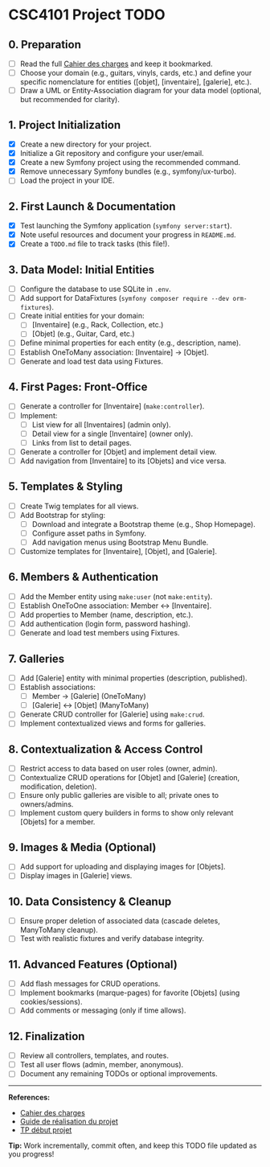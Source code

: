 # CSC4101 Project TODO

## 0. Preparation
- [ ] Read the full [Cahier des charges](https://www-inf.telecom-sudparis.eu/COURS/CSC4101/projet/cahier-charges-projet.html) and keep it bookmarked.
- [ ] Choose your domain (e.g., guitars, vinyls, cards, etc.) and define your specific nomenclature for entities ([objet], [inventaire], [galerie], etc.).
- [ ] Draw a UML or Entity-Association diagram for your data model (optional, but recommended for clarity).

## 1. Project Initialization
- [x] Create a new directory for your project.
- [x] Initialize a Git repository and configure your user/email.
- [x] Create a new Symfony project using the recommended command.
- [x] Remove unnecessary Symfony bundles (e.g., symfony/ux-turbo).
- [ ] Load the project in your IDE.

## 2. First Launch & Documentation
- [x] Test launching the Symfony application (`symfony server:start`).
- [x] Note useful resources and document your progress in `README.md`.
- [x] Create a `TODO.md` file to track tasks (this file!).

## 3. Data Model: Initial Entities
- [ ] Configure the database to use SQLite in `.env`.
- [ ] Add support for DataFixtures (`symfony composer require --dev orm-fixtures`).
- [ ] Create initial entities for your domain:
    - [ ] [Inventaire] (e.g., Rack, Collection, etc.)
    - [ ] [Objet] (e.g., Guitar, Card, etc.)
- [ ] Define minimal properties for each entity (e.g., description, name).
- [ ] Establish OneToMany association: [Inventaire] → [Objet].
- [ ] Generate and load test data using Fixtures.

## 4. First Pages: Front-Office
- [ ] Generate a controller for [Inventaire] (`make:controller`).
- [ ] Implement:
    - [ ] List view for all [Inventaires] (admin only).
    - [ ] Detail view for a single [Inventaire] (owner only).
    - [ ] Links from list to detail pages.
- [ ] Generate a controller for [Objet] and implement detail view.
- [ ] Add navigation from [Inventaire] to its [Objets] and vice versa.

## 5. Templates & Styling
- [ ] Create Twig templates for all views.
- [ ] Add Bootstrap for styling:
    - [ ] Download and integrate a Bootstrap theme (e.g., Shop Homepage).
    - [ ] Configure asset paths in Symfony.
    - [ ] Add navigation menus using Bootstrap Menu Bundle.
- [ ] Customize templates for [Inventaire], [Objet], and [Galerie].

## 6. Members & Authentication
- [ ] Add the Member entity using `make:user` (not `make:entity`).
- [ ] Establish OneToOne association: Member ↔ [Inventaire].
- [ ] Add properties to Member (name, description, etc.).
- [ ] Add authentication (login form, password hashing).
- [ ] Generate and load test members using Fixtures.

## 7. Galleries
- [ ] Add [Galerie] entity with minimal properties (description, published).
- [ ] Establish associations:
    - [ ] Member → [Galerie] (OneToMany)
    - [ ] [Galerie] ↔ [Objet] (ManyToMany)
- [ ] Generate CRUD controller for [Galerie] using `make:crud`.
- [ ] Implement contextualized views and forms for galleries.

## 8. Contextualization & Access Control
- [ ] Restrict access to data based on user roles (owner, admin).
- [ ] Contextualize CRUD operations for [Objet] and [Galerie] (creation, modification, deletion).
- [ ] Ensure only public galleries are visible to all; private ones to owners/admins.
- [ ] Implement custom query builders in forms to show only relevant [Objets] for a member.

## 9. Images & Media (Optional)
- [ ] Add support for uploading and displaying images for [Objets].
- [ ] Display images in [Galerie] views.

## 10. Data Consistency & Cleanup
- [ ] Ensure proper deletion of associated data (cascade deletes, ManyToMany cleanup).
- [ ] Test with realistic fixtures and verify database integrity.

## 11. Advanced Features (Optional)
- [ ] Add flash messages for CRUD operations.
- [ ] Implement bookmarks (marque-pages) for favorite [Objets] (using cookies/sessions).
- [ ] Add comments or messaging (only if time allows).

## 12. Finalization
- [ ] Review all controllers, templates, and routes.
- [ ] Test all user flows (admin, member, anonymous).
- [ ] Document any remaining TODOs or optional improvements.

---

**References:**
- [Cahier des charges](https://www-inf.telecom-sudparis.eu/COURS/CSC4101/projet/cahier-charges-projet.html)
- [Guide de réalisation du projet](https://www-inf.telecom-sudparis.eu/COURS/CSC4101/projet/)
- [TP début projet](https://www-inf.telecom-sudparis.eu/COURS/CSC4101/tp-debut-projet/)

**Tip:** Work incrementally, commit often, and keep this TODO file updated as you progress!